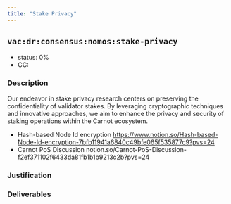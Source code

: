 ```yaml
---
title: "Stake Privacy"
---
```

## `vac:dr:consensus:nomos:stake-privacy`

- status: 0%
- CC: 

### Description

Our endeavor in stake privacy research centers on preserving the confidentiality of validator stakes.
By leveraging cryptographic techniques and innovative approaches, we aim to enhance the privacy and security of staking operations within the Carnot ecosystem.

* Hash-based Node Id encryption https://www.notion.so/Hash-based-Node-Id-encryption-7bfb11941a6840c49bfe065f535877c9?pvs=24 
* Carnot PoS Discussion notion.so/Carnot-PoS-Discussion-f2ef371102f6433da81fb1b1b9213c2b?pvs=24

### Justification


### Deliverables




